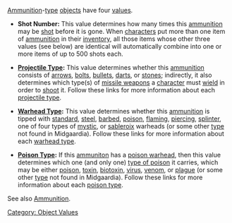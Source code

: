 [Ammunition](:Category:_Ammunition "wikilink")-[type](:Category:_Object_Types "wikilink")
[objects](:Category:_Objects "wikilink") have four
[values](:Category:_Object_Values "wikilink").

-   **Shot Number:** This value determines how many times this
    [ammunition](:Category:_Ammunition "wikilink") may be
    [shot](Shoot "wikilink") before it is gone. When
    [characters](:Category:_Characters "wikilink") put more than one
    item of [ammunition](:Category:_Ammunition "wikilink") in their
    [inventory](Inventory "wikilink"), all those items whose other three
    values (see below) are identical will automatically combine into one
    or more items of up to 500 shots each.

<!-- -->

-   **[Projectile Type](:Category:_Projectile_Types "wikilink"):** This
    value determines whether this
    [ammunition](:Category:_Ammunition "wikilink") consists of
    [arrows](:Category:_Arrows "wikilink"),
    [bolts](:Category:_Bolts "wikilink"),
    [bullets](:Category:_Bullets "wikilink"),
    [darts](:Category:_Darts "wikilink"), or
    [stones](:Category:_Stones "wikilink"); indirectly, it also
    determines which type(s) of [missile
    weapons](:Category:_Missile_Weapons "wikilink") a
    [character](:Category:_Characters "wikilink") must
    [wield](Wield "wikilink") in order to [shoot](Shoot "wikilink") it.
    Follow these links for more information about each [projectile
    type](:Category:_Projectile_Types "wikilink").

<!-- -->

-   **[Warhead Type](:Category:_Warhead_Types "wikilink"):** This value
    determines whether this
    [ammunition](:Category:_Ammunition "wikilink") is tipped with
    [standard](:Category:_Standard_Warheads "wikilink"),
    [steel](:Category:_Steel_Warheads "wikilink"),
    [barbed](:Category:_Barbed_Warheads "wikilink"),
    [poison](:Category:_Poison_Warheads "wikilink"),
    [flaming](:Category:_Flaming_Warheads "wikilink"),
    [piercing](:Category:_Piercing_Warheads "wikilink"),
    [splinter](:Category:_Splinter_Warheads "wikilink"), one of four
    types of [mystic](:Category:_Mystic_Warheads "wikilink"), or
    [sableroix](:Category:_Sableroix_Warheads "wikilink") warheads (or
    some other [type](:Category:_Warhead_Types "wikilink") not found in
    Midgaardia). Follow these links for more information about each
    [warhead type](:Category:_Warhead_Types "wikilink").

<!-- -->

-   **[Poison Type](:Category:_Poisons "wikilink"):** If this
    [ammuniton](:Category:_Ammunition "wikilink") has a [poison
    warhead](:Category:_Poison_Warheads "wikilink"), then this value
    determines which one (and only one) [type of
    poison](:Category:_Poisons "wikilink") it carries, which may be
    either [poison](:Category:_Poison "wikilink"),
    [toxin](:Category:_Toxin "wikilink"),
    [biotoxin](:Category:_Biotoxin "wikilink"),
    [virus](:Category:_Virus "wikilink"),
    [venom](:Category:_Venom "wikilink"), or
    [plague](:Category:_Plague "wikilink") (or some other
    [type](:Category:_Poisons "wikilink") not found in Midgaardia).
    Follow these links for more information about each [poison
    type](:Category:_Poisons "wikilink").

See also [Ammunition](:Category:_Ammunition "wikilink").

[Category: Object Values](Category:_Object_Values "wikilink")
